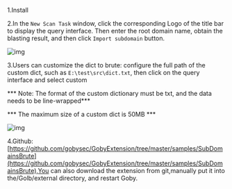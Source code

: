 1.Install

2.In the `New Scan Task` window, click the corresponding Logo of the title bar to display the query interface. Then enter the root domain name, obtain the blasting result, and then click `Import subdomain` button.

![img](static/img/extension/ex-subdomain.gif)

3.Users can customize the dict to brute: configure the full path of the custom dict, such as `E:\test\src\dict.txt`, then click on the query interface and select custom 

*** Note: The format of the custom dictionary must be txt, and the data needs to be line-wrapped***

*** The maximum size of a custom dict is 50MB  ***

![img](static/img/extension/ex-subdomain1.gif)

4.Github: [https://github.com/gobysec/GobyExtension/tree/master/samples/SubDomainsBrute](https://github.com/gobysec/GobyExtension/tree/master/samples/SubDomainsBrute),You can also download the extension from git,manually put it into the/Golb/external directory, and restart Goby.
